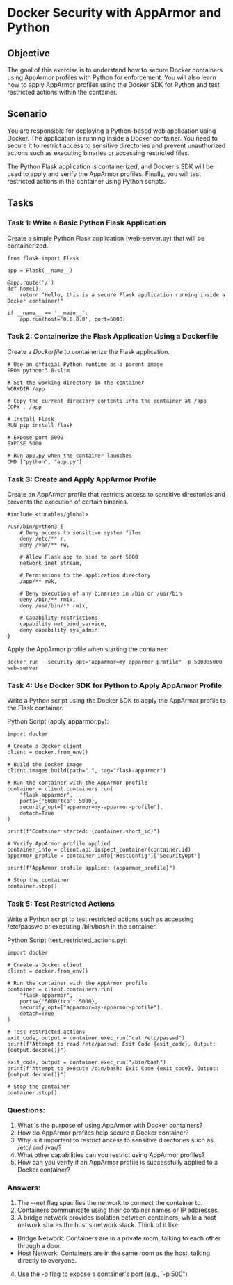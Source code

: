 # Docker Security with AppArmor and Python

## Objective

The goal of this exercise is to understand how to secure Docker containers using AppArmor profiles with Python for enforcement. 
You will also learn how to apply AppArmor profiles using the Docker SDK for Python and test restricted actions within the container.

## Scenario

You are responsible for deploying a Python-based web application using Docker. 
The application is running inside a Docker container.  You need to secure it to restrict access to sensitive directories 
and prevent unauthorized actions such as executing binaries or accessing restricted files.

The Python Flask application is containerized, and Docker's SDK will be used to apply and verify 
the AppArmor profiles. Finally, you will test restricted actions in the container using Python scripts.

## Tasks


### Task 1: Write a Basic Python Flask Application
Create a simple Python Flask application (web-server.py) that will be containerized.

```
from flask import Flask

app = Flask(__name__)

@app.route('/')
def home():
    return "Hello, this is a secure Flask application running inside a Docker container!"

if __name__ == '__main__':
    app.run(host='0.0.0.0', port=5000)
```

### Task 2: Containerize the Flask Application Using a Dockerfile

Create a *Dockerfile* to containerize the Flask application.

```
# Use an official Python runtime as a parent image
FROM python:3.8-slim

# Set the working directory in the container
WORKDIR /app

# Copy the current directory contents into the container at /app
COPY . /app

# Install Flask
RUN pip install flask

# Expose port 5000
EXPOSE 5000

# Run app.py when the container launches
CMD ["python", "app.py"]

```

### Task 3: Create and Apply AppArmor Profile

Create an AppArmor profile that restricts access to sensitive directories and prevents the execution of certain binaries.

```
#include <tunables/global>

/usr/bin/python3 {
    # Deny access to sensitive system files
    deny /etc/** r,
    deny /var/** rw,

    # Allow Flask app to bind to port 5000
    network inet stream,

    # Permissions to the application directory
    /app/** rwk,

    # Deny execution of any binaries in /bin or /usr/bin
    deny /bin/** rmix,
    deny /usr/bin/** rmix,

    # Capability restrictions
    capability net_bind_service,
    deny capability sys_admin,
}

```
Apply the AppArmor profile when starting the container:

```
docker run --security-opt="apparmor=my-apparmor-profile" -p 5000:5000 web-server
```

### Task 4: Use Docker SDK for Python to Apply AppArmor Profile
Write a Python script using the Docker SDK to apply the AppArmor profile to the Flask container.

Python Script (apply_apparmor.py):

```
import docker

# Create a Docker client
client = docker.from_env()

# Build the Docker image
client.images.build(path=".", tag="flask-apparmor")

# Run the container with the AppArmor profile
container = client.containers.run(
    "flask-apparmor",
    ports={'5000/tcp': 5000},
    security_opt=["apparmor=my-apparmor-profile"],
    detach=True
)

print(f"Container started: {container.short_id}")

# Verify AppArmor profile applied
container_info = client.api.inspect_container(container.id)
apparmor_profile = container_info['HostConfig']['SecurityOpt']

print(f"AppArmor profile applied: {apparmor_profile}")

# Stop the container
container.stop()
```

### Task 5: Test Restricted Actions

Write a Python script to test restricted actions such as accessing /etc/passwd or executing /bin/bash in the container.

Python Script (test_restricted_actions.py):

```
import docker

# Create a Docker client
client = docker.from_env()

# Run the container with the AppArmor profile
container = client.containers.run(
    "flask-apparmor",
    ports={'5000/tcp': 5000},
    security_opt=["apparmor=my-apparmor-profile"],
    detach=True
)

# Test restricted actions
exit_code, output = container.exec_run("cat /etc/passwd")
print(f"Attempt to read /etc/passwd: Exit Code {exit_code}, Output: {output.decode()}")

exit_code, output = container.exec_run("/bin/bash")
print(f"Attempt to execute /bin/bash: Exit Code {exit_code}, Output: {output.decode()}")

# Stop the container
container.stop()
```

### Questions:

1. What is the purpose of using AppArmor with Docker containers?
2. How do AppArmor profiles help secure a Docker container?
3. Why is it important to restrict access to sensitive directories such as /etc/ and /var/?
4. What other capabilities can you restrict using AppArmor profiles?
5. How can you verify if an AppArmor profile is successfully applied to a Docker container?

### Answers:

1. The --net flag specifies the network to connect the container to.
2. Containers communicate using their container names or IP addresses.
3. A bridge network provides isolation between containers, while a host network shares the host's network stack. Think of it like:
- Bridge Network: Containers are in a private room, talking to each other through a door.
- Host Network: Containers are in the same room as the host, talking directly to everyone.
4. Use the -p flag to expose a container's port (e.g., `-p 500")
